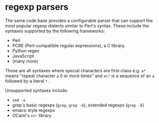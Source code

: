 # regexp parsers

The same code base provides a configurable parser that can support the
most popular regexp dialects similar to Perl's syntax. These
include the syntaxes supported by the following frameworks:

- Perl
- PCRE (Perl-compatible regular expressions), a C library.
- Python regex
- JavaScript
- (many more)

Those are all syntaxes where special characters are first-class
e.g. `a*` means "repeat character `a` 0 or more times" and `a\*` is a
sequence of an `a` followed by a literal `*`.

Unsupported syntaxes include:

- `sed -e`
- grep's basic regexps (`grep`, `grep -G`), extended regexps (`grep -E`)
- emacs-style regexps
- OCaml's `str` library
